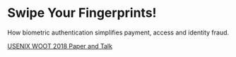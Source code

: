 # Swipe Your Fingerprints!
How biometric authentication simplifies payment, access and identity fraud.

[USENIX WOOT 2018 Paper and Talk](goo.gl/xQLu5Q)
